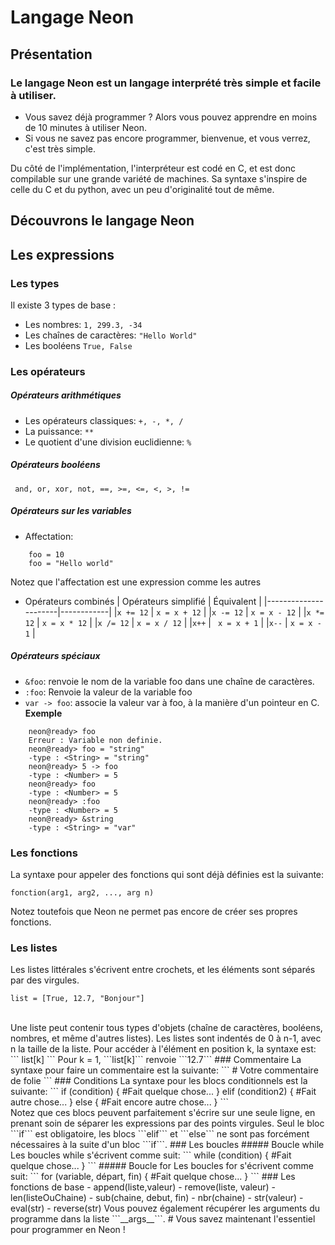 # Langage Neon

## Présentation

###  Le langage Neon est un langage interprété très simple et facile à utiliser. 
+ Vous savez déjà programmer ? Alors vous pouvez apprendre en moins de 10 minutes à utiliser Neon.
+ Si vous ne savez pas encore programmer, bienvenue, et vous verrez, c'est très simple.

Du côté de l'implémentation, l'interpréteur est codé en C, et est donc compilable sur une grande variété de machines. Sa syntaxe s'inspire de celle du C et du python, avec un peu d'originalité tout de même.

## __Découvrons le langage Neon__

## Les expressions

### Les types 

Il existe 3 types de base :
  - Les nombres:
       ```1, 299.3, -34```
  - Les chaînes de caractères:
       ```"Hello World"```
  - Les booléens 
        ```True, False```
### Les opérateurs
##### Opérateurs arithmétiques
  - Les opérateurs classiques:
        ``` +, -, *, / ```
  - La puissance:
        ``` ** ```
  - Le quotient d'une division euclidienne:
       ``` % ```
##### Opérateurs booléens
```  and, or, xor, not, ==, >=, <=, <, >, != ```
##### Opérateurs sur les variables
- Affectation:
```
    foo = 10
    foo = "Hello world"
```
Notez que l'affectation est une expression comme les autres
- Opérateurs combinés
| Opérateurs simplifié | Équivalent |
|----------------------|------------|
|``` x += 12 ``` | ``` x = x + 12 ``` |
|``` x -= 12 ``` | ``` x = x - 12 ``` |
|``` x *= 12 ``` | ``` x = x * 12 ``` |
|``` x /= 12 ``` | ``` x = x / 12 ``` |
|``` x++ ``` | ``` x = x + 1``` |
|``` x-- ``` | ``` x = x - 1 ``` |
##### Opérateurs spéciaux
- ``` &foo ```: renvoie le nom de la variable foo dans une chaîne de caractères.
- ```:foo```: Renvoie la valeur de la variable foo
- ```var -> foo```: associe la valeur var à foo, à la manière d'un pointeur en C.
__Exemple__
```
    neon@ready> foo
    Erreur : Variable non definie.
    neon@ready> foo = "string"
    -type : <String> = "string"
    neon@ready> 5 -> foo
    -type : <Number> = 5
    neon@ready> foo
    -type : <Number> = 5
    neon@ready> :foo
    -type : <Number> = 5
    neon@ready> &string
    -type : <String> = "var"
```
### Les fonctions
La syntaxe pour appeler des fonctions qui sont déjà définies est la suivante:
```
fonction(arg1, arg2, ..., arg n)
```
Notez toutefois que Neon ne permet pas encore de créer ses propres fonctions.
### Les listes
Les listes littérales s'écrivent entre crochets, et les éléments sont séparés par des virgules.
``` 
list = [True, 12.7, "Bonjour"]
```
<br />
Une liste peut contenir tous types d'objets (chaîne de caractères, booléens, nombres, et même d'autres listes).
Les listes sont indentés de 0 à n-1, avec n la taille de la liste.
Pour accéder à l'élément en position k, la syntaxe est:
``` list[k] ```
Pour k = 1, ```list[k]``` renvoie ```12.7```
### Commentaire
La syntaxe pour faire un commentaire est la suivante:
``` 
  # Votre commentaire de folie
```
### Conditions
La syntaxe pour les blocs conditionnels est la suivante:
```
if (condition)
{
#Fait quelque chose...
}
elif (condition2)
{
#Fait autre chose...
}
else
{
#Fait encore autre chose...
}
```
<br />
Notez que ces blocs peuvent parfaitement s'écrire sur une seule ligne, en prenant soin de séparer les expressions par des points virgules.
Seul le bloc ```if``` est obligatoire, les blocs ```elif``` et ```else``` ne sont pas forcément nécessaires à la suite d'un bloc ```if```.
### Les boucles
##### Boucle while
Les boucles while s'écrivent comme suit:
```
while (condition)
{
#Fait quelque chose...
}
```
##### Boucle for
Les boucles for  s'écrivent comme suit:
```
for (variable, départ, fin)
{
#Fait quelque chose...
}
```
### Les fonctions de base
- append(liste,valeur)
- remove(liste, valeur)
- len(listeOuChaine)
- sub(chaine, debut, fin)
- nbr(chaine)
- str(valeur)
- eval(str)
- reverse(str)
Vous pouvez également récupérer les arguments du programme dans la liste ```__args__```.
# Vous savez maintenant l'essentiel pour programmer en Neon !
